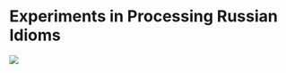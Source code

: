 # Experiments in Processing Russian Idioms

![](https://upload.wikimedia.org/wikipedia/commons/thumb/7/7e/Pieter_Brueghel_the_Elder_-_The_Dutch_Proverbs_-_Google_Art_Project.jpg/800px-Pieter_Brueghel_the_Elder_-_The_Dutch_Proverbs_-_Google_Art_Project.jpg)
